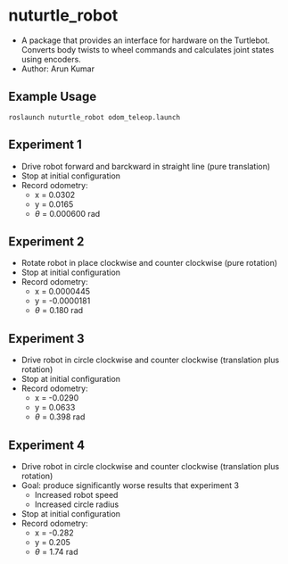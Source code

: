 <script type="text/javascript" id="MathJax-script" async
    src="https://cdn.jsdelivr.net/npm/mathjax@3/es5/tex-chtml.js">
</script>

# nuturtle_robot
* A package that provides an interface for hardware on the Turtlebot. Converts body twists to wheel commands and calculates joint states using encoders.
* Author: Arun Kumar

## Example Usage
```
roslaunch nuturtle_robot odom_teleop.launch
```
## Experiment 1
* Drive robot forward and barckward in straight line (pure translation)
* Stop at initial configuration
* Record odometry:
    * x = 0.0302
    * y = 0.0165
    * $\theta$ = 0.000600 rad
<insert gif>

## Experiment 2
* Rotate robot in place clockwise and counter clockwise (pure rotation)
* Stop at initial configuration
* Record odometry:
    * x = 0.0000445
    * y = -0.0000181
    * $\theta$ = 0.180 rad
<insert gif>

## Experiment 3
* Drive robot in circle clockwise and counter clockwise (translation plus rotation)
* Stop at initial configuration
* Record odometry:
    * x = -0.0290
    * y = 0.0633
    * $\theta$ = 0.398 rad
<insert gif>

## Experiment 4
* Drive robot in circle clockwise and counter clockwise (translation plus rotation)
* Goal: produce significantly worse results that experiment 3
    * Increased robot speed
    * Increased circle radius
* Stop at initial configuration
* Record odometry:
    * x = -0.282
    * y = 0.205
    * $\theta$ = 1.74 rad
<insert gif>